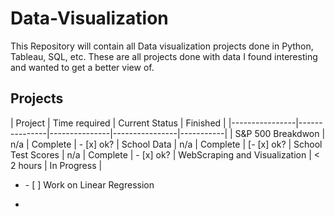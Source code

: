 # Data-Visualization
This Repository will contain all Data visualization projects done in Python, Tableau, SQL, etc. 
These are all projects done with data I found interesting and wanted to get a better view of.

## Projects
| Project           | Time required | Current Status | Finished | 
|----------------|---------------|---------------|----------------|-----------|
| S&P 500 Breakdwon | n/a  | Complete | - [x] ok?
| School Data   | n/a  | Complete | [- [x] ok?
| School Test Scores   | n/a  | Complete | - [x] ok?
| WebScraping and Visualization   | < 2 hours  | In Progress | <ul><li>- [ ] Work on Linear Regression</li><li>
